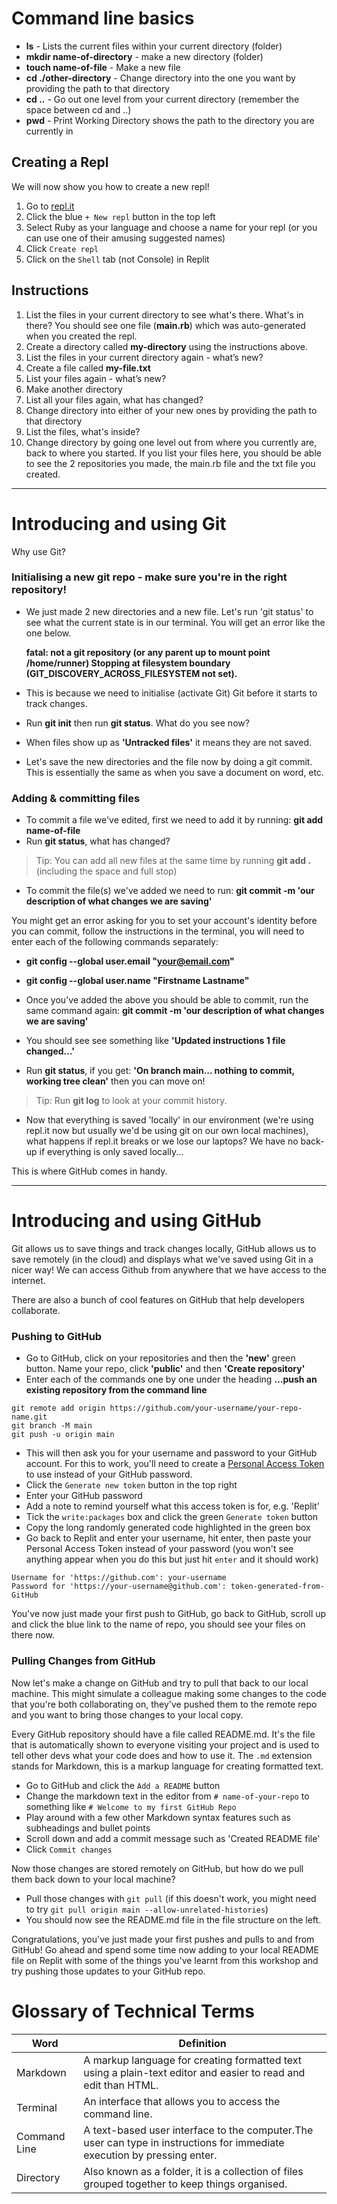 
# Command line basics 
  
- **ls** - Lists the current files within your current directory (folder)
- **mkdir name-of-directory** - make a new directory (folder)
- **touch name-of-file** - Make a new file
- **cd ./other-directory** - Change directory into the one you want by providing the path to that directory
- **cd ..** - Go out one level from your current directory (remember the space between cd and ..)
- **pwd** - Print Working Directory shows the path to the directory you are currently in

## Creating a Repl
We will now show you how to create a new repl!
1. Go to [repl.it](https://repl.it/)
2. Click the blue `+ New repl` button in the top left
3. Select Ruby as your language and choose a name for your repl (or you can use one of their amusing suggested names)
4. Click `Create repl`
5. Click on the `Shell` tab (not Console) in Replit

## Instructions

1. List the files in your current directory to see what's there. What's in there? You should see one file (**main.rb**) which was auto-generated when you created the repl.
2. Create a directory called **my-directory** using the instructions above.
3. List the files in your current directory again - what’s new?
4. Create a file called **my-file.txt**
5. List your files again - what’s new?
6. Make another directory
7. List all your files again, what has changed?
8. Change directory into either of your new ones by providing the path to that directory
9. List the files, what's inside?
10. Change directory by going one level out from where you currently are, back to where you started. If you list your files here, you should be able to see the 2 repositories you made, the main.rb file and the txt file you created. 

---

# Introducing and using Git 
 

Why use Git?

### Initialising a new git repo - make sure you're in the right repository! 

- We just made 2 new directories and a new file. Let's run 'git status' to see what the current state is in our terminal. You will get an error like the one below. 

  **fatal: not a git repository (or any parent up to mount point /home/runner)
Stopping at filesystem boundary (GIT_DISCOVERY_ACROSS_FILESYSTEM not set).**

- This is because we need to initialise (activate Git) Git before it starts to track changes.

- Run **git init** then run **git status**. What do you see now?
- When files show up as **'Untracked files'** it means they are not saved.
- Let's save the new directories and the file now by doing a git commit. This is essentially the same as when you save a document on word, etc.

### Adding & committing files
- To commit a file we've edited, first we need to add it by running: **git add name-of-file**
- Run **git status**, what has changed?

> Tip: You can add all new files at the same time by running **git add .** (including the space and full stop)

- To commit the file(s) we've added we need to run: **git commit -m 'our description of what changes we are saving'**

You might get an error asking for you to set your account's identity before you can commit, follow the instructions in the terminal, you will need to enter each of the following commands separately:
- **git config --global user.email "your@email.com"** 
- **git config --global user.name "Firstname Lastname"**

- Once you've added the above you should be able to commit, run the same command again: **git commit -m 'our description of what changes we are saving'**
- You should see see something like **'Updated instructions 1 file changed...'**

- Run **git status**, if you get: **'On branch main... nothing to commit, working tree clean'** then you can move on!

> Tip: Run **git log** to look at your commit history.

- Now that everything is saved 'locally' in our environment (we're using repl.it now but usually we'd be using git on our own local machines), what happens if repl.it breaks or we lose our laptops? We have no back-up if everything is only saved locally...

This is where GitHub comes in handy.

---
# Introducing and using GitHub 

Git allows us to save things and track changes locally, GitHub allows us to save remotely (in the cloud) and displays what we've saved using Git in a nicer way! We can access Github from anywhere that we have access to the internet. 

There are also a bunch of cool features on GitHub that help developers collaborate.

### Pushing to GitHub
- Go to GitHub, click on your repositories and then the **'new'** green button. Name your repo, click **'public'** and then **'Create repository'**
- Enter each of the commands one by one under the heading **…push an existing repository from the command line**
```shell
git remote add origin https://github.com/your-username/your-repo-name.git
git branch -M main
git push -u origin main
```
- This will then ask you for your username and password to your GitHub account. For this to work, you'll need to create a [Personal Access Token](https://github.com/settings/tokens) to use instead of your GitHub password.
- Click the `Generate new token` button in the top right
- Enter your GitHub password
- Add a note to remind yourself what this access token is for, e.g. 'Replit'
- Tick the `write:packages` box and click the green `Generate token` button
- Copy the long randomly generated code highlighted in the green box
- Go back to Replit and enter your username, hit enter, then paste your Personal Access Token instead of your password (you won't see anything appear when you do this but just hit `enter` and it should work)
```
Username for 'https://github.com': your-username
Password for 'https://your-username@github.com': token-generated-from-GitHub 
```
You've now just made your first push to GitHub, go back to GitHub, scroll up and click the blue link to the name of repo, you should see your files on there now.

### Pulling Changes from GitHub
Now let's make a change on GitHub and try to pull that back to our local machine. This might simulate a colleague making some changes to the code that you're both collaborating on, they've pushed them to the remote repo and you want to bring those changes to your local copy.

Every GitHub repository should have a file called README.md. It's the file that is automatically shown to everyone visiting your project and is used to tell other devs what your code does and how to use it. The `.md` extension stands for Markdown, this is a markup language for creating formatted text.
- Go to GitHub and click the `Add a README` button
- Change the markdown text in the editor from `# name-of-your-repo` to something like `# Welcome to my first GitHub Repo`
- Play around with a few other Markdown syntax features such as subheadings and bullet points
- Scroll down and add a commit message such as 'Created README file'
- Click `Commit changes`

Now those changes are stored remotely on GitHub, but how do we pull them back down to your local machine?
- Pull those changes with `git pull` (if this doesn't work, you might need to try `git pull origin main --allow-unrelated-histories`)
- You should now see the README.md file in the file structure on the left.

Congratulations, you've just made your first pushes and pulls to and from GitHub! Go ahead and spend some time now adding to your local README file on Replit with some of the things you've learnt from this workshop and try pushing those updates to your GitHub repo.

# Glossary of Technical Terms
| Word         | Definition                                                                                                               |
| ------------ | ------------------------------------------------------------------------------------------------------------------------ |
| Markdown     | A markup language for creating formatted text using a plain-text editor and easier to read and edit than HTML.           |
| Terminal     | An interface that allows you to access the command line.                                                                 |
| Command Line | A text-based user interface to the computer.The user can type in instructions for immediate execution by pressing enter. |
| Directory    | Also known as a folder, it is a collection of files grouped together to keep things organised.                           |
